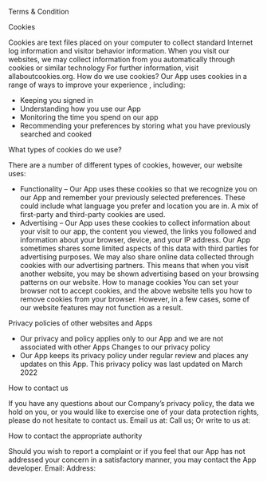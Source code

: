 Terms & Condition

Cookies

Cookies are text files placed on your computer to collect standard Internet log information and visitor behavior information. When you visit our websites, we may collect information from you automatically through cookies or similar technology
For further information, visit allaboutcookies.org.
How do we use cookies?
Our App uses cookies in a range of ways to improve your experience , including:
-   Keeping you signed in
-    Understanding how you use our App
-	Monitoring the time you spend on our app
-	Recommending your preferences by storing what you have previously searched and cooked 

What types of cookies do we use?

There are a number of different types of cookies, however, our website uses:
-	Functionality – Our App uses these cookies so that we recognize you on our App and remember your previously selected preferences. These could include what language you prefer and location you are in. A mix of first-party and third-party cookies are used.
-   Advertising – Our App uses these cookies to collect information about your visit to our app, the content you viewed, the links you followed and information about your browser, device, and your IP address. Our App sometimes shares some limited aspects of this data with third parties for advertising purposes. We may also share online data collected through cookies with our advertising partners. This means that when you visit another website, you may be shown advertising based on your browsing patterns on our website.
How to manage cookies
You can set your browser not to accept cookies, and the above website tells you how to remove cookies from your browser. However, in a few cases, some of our website features may not function as a result.

Privacy policies of other websites and Apps

-	Our privacy and policy applies only to our App and we are not associated with other Apps 
Changes to our privacy policy 
-	Our App keeps its privacy policy under regular review and places any updates on this App. This privacy policy was last updated on March 2022 

How to contact us 

If you have any questions about our Company’s privacy policy, the data we hold on you, or you would like to exercise one of your data protection rights, please do not hesitate to contact us.
Email us at:
Call us;
Or write to us at:

How to contact the appropriate authority

Should you wish to report a complaint or if you feel that our App has not addressed your 	concern in a satisfactory manner, you may contact the App developer.
Email:
Address:
